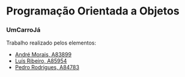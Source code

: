 # Programação Orientada a Objetos
### UmCarroJá

Trabalho realizado pelos elementos:

- [André Morais, A83899](https://github.com/Demorales1998)
- [Luís Ribeiro, A85954](https://github.com/luis1ribeiro)
- [Pedro Rodrigues, A84783](https://github.com/pedrordgs)
